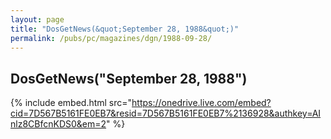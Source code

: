 ```yaml
---
layout: page
title: "DosGetNews(&quot;September 28, 1988&quot;)"
permalink: /pubs/pc/magazines/dgn/1988-09-28/
---
```


DosGetNews("September 28, 1988")
--------------------------------

{% include embed.html src="https://onedrive.live.com/embed?cid=7D567B5161FE0EB7&resid=7D567B5161FE0EB7%2136928&authkey=AInlz8CBfcnKDS0&em=2" %}
